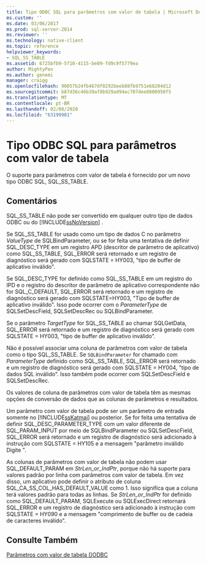 ```yaml
---
title: Tipo ODBC SQL para parâmetros com valor de tabela | Microsoft Docs
ms.custom: ''
ms.date: 03/06/2017
ms.prod: sql-server-2014
ms.reviewer: ''
ms.technology: native-client
ms.topic: reference
helpviewer_keywords:
- SQL_SS_TABLE
ms.assetid: 6725bfb9-5f10-4115-be09-fd9c9f5779ea
author: MightyPen
ms.author: genemi
manager: craigg
ms.openlocfilehash: 90857b24fb467df0292beeb88fb9751e68204d12
ms.sourcegitcommit: b87d36c46b39af8b929ad94ec707dee8800950f5
ms.translationtype: MT
ms.contentlocale: pt-BR
ms.lasthandoff: 02/08/2020
ms.locfileid: "63199981"
---
```

# <a name="odbc-sql-type-for-table-valued-parameters"></a>Tipo ODBC SQL para parâmetros com valor de tabela
  O suporte para parâmetros com valor de tabela é fornecido por um novo tipo ODBC SQL, SQL_SS_TABLE.  
  
## <a name="remarks"></a>Comentários  
 SQL_SS_TABLE não pode ser convertido em qualquer outro tipo de dados ODBC ou do [!INCLUDE[ssNoVersion](../../includes/ssnoversion-md.md)] .  
  
 Se SQL_SS_TABLE for usado como um tipo de dados C no parâmetro *ValueType* de SQLBindParameter, ou se for feita uma tentativa de definir SQL_DESC_TYPE em um registro APD (descritor de parâmetro de aplicativo) como SQL_SS_TABLE, SQL_ERROR será retornado e um registro de diagnóstico será gerado com SQLSTATE = HY003, "tipo de buffer de aplicativo inválido".  
  
 Se SQL_DESC_TYPE for definido como SQL_SS_TABLE em um registro do IPD e o registro do descritor de parâmetro de aplicativo correspondente não for SQL_C_DEFAULT, SQL_ERROR será retornado e um registro de diagnóstico será gerado com SQLSTATE=HY003, "Tipo de buffer de aplicativo inválido". Isso pode ocorrer com o *ParameterType* de SQLSetDescField, SQLSetDescRec ou SQLBindParameter.  
  
 Se o parâmetro *TargetType* for SQL_SS_TABLE ao chamar SQLGetData, SQL_ERROR será retornado e um registro de diagnóstico será gerado com SQLSTATE = HY003, "tipo de buffer de aplicativo inválido".  
  
 Não é possível associar uma coluna de parâmetros com valor de tabela como o tipo SQL_SS_TABLE. Se `SQLBindParameter` for chamado com *ParameterType* definido como SQL_SS_TABLE, SQL_ERROR será retornado e um registro de diagnóstico será gerado com SQLSTATE = HY004, "tipo de dados SQL inválido". Isso também pode ocorrer com SQLSetDescField e SQLSetDescRec.  
  
 Os valores de coluna de parâmetros com valor de tabela têm as mesmas opções de conversão de dados que as colunas de parâmetros e resultados.  
  
 Um parâmetro com valor de tabela pode ser um parâmetro de entrada somente no [!INCLUDE[ssKatmai](../../includes/sskatmai-md.md)] ou posterior. Se for feita uma tentativa de definir SQL_DESC_PARAMETER_TYPE com um valor diferente de SQL_PARAM_INPUT por meio de SQLBindParameter ou SQLSetDescField, SQL_ERROR será retornado e um registro de diagnóstico será adicionado à instrução com SQLSTATE = HY105 e a mensagem "parâmetro inválido Digite ".  
  
 As colunas de parâmetros com valor de tabela não podem usar SQL_DEFAULT_PARAM em *StrLen_or_IndPtr*, porque não há suporte para valores padrão por linha com parâmetros com valor de tabela. Em vez disso, um aplicativo pode definir o atributo de coluna SQL_CA_SS_COL_HAS_DEFAULT_VALUE como 1. Isso significa que a coluna terá valores padrão para todas as linhas. Se *StrLen_or_IndPtr* for definido como SQL_DEFAULT_PARAM, SQLExecute ou SQLExecDirect retornará SQL_ERROR e um registro de diagnóstico será adicionado à instrução com SQLSTATE = HY090 e a mensagem "comprimento de buffer ou de cadeia de caracteres inválido".  
  
## <a name="see-also"></a>Consulte Também  
 [Parâmetros com valor de tabela &#40;&#41;ODBC](table-valued-parameters-odbc.md)  
  
  
